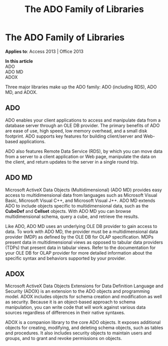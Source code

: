 ﻿---
title: The ADO Family of Libraries
TOCTitle: The ADO Family of Libraries
ms:assetid: 9e794509-d0a8-2e5b-02a8-65e26f059c4e
ms:mtpsurl: https://msdn.microsoft.com/en-us/library/JJ249724(v=office.15)
ms:contentKeyID: 48546656
ms.date: 09/18/2015
mtps_version: v=office.15
---

# The ADO Family of Libraries


**Applies to**: Access 2013 | Office 2013

**In this article**  
ADO  
ADO MD  
ADOX  

Three major libraries make up the ADO family: ADO (including RDS), ADO MD, and ADOX.

## ADO

ADO enables your client applications to access and manipulate data from a database server through an OLE DB provider. The primary benefits of ADO are ease of use, high speed, low memory overhead, and a small disk footprint. ADO supports key features for building client/server and Web-based applications.

ADO also features Remote Data Service (RDS), by which you can move data from a server to a client application or Web page, manipulate the data on the client, and return updates to the server in a single round trip.

## ADO MD

Microsoft ActiveX Data Objects (Multidimensional) (ADO MD) provides easy access to multidimensional data from languages such as Microsoft Visual Basic, Microsoft Visual C++, and Microsoft Visual J++. ADO MD extends ADO to include objects specific to multidimensional data, such as the **CubeDef** and **Cellset** objects. With ADO MD you can browse multidimensional schema, query a cube, and retrieve the results.

Like ADO, ADO MD uses an underlying OLE DB provider to gain access to data. To work with ADO MD, the provider must be a multidimensional data provider (MDP) as defined by the OLE DB for OLAP specification. MDPs present data in multidimensional views as opposed to tabular data providers (TDPs) that present data in tabular views. Refer to the documentation for your OLE DB for OLAP provider for more detailed information about the specific syntax and behaviors supported by your provider.

## ADOX

Microsoft ActiveX Data Objects Extensions for Data Definition Language and Security (ADOX) is an extension to the ADO objects and programming model. ADOX includes objects for schema creation and modification as well as security. Because it is an object-based approach to schema manipulation, you can write code that will work against various data sources regardless of differences in their native syntaxes.

ADOX is a companion library to the core ADO objects. It exposes additional objects for creating, modifying, and deleting schema objects, such as tables and procedures. It also includes security objects to maintain users and groups, and to grant and revoke permissions on objects.


